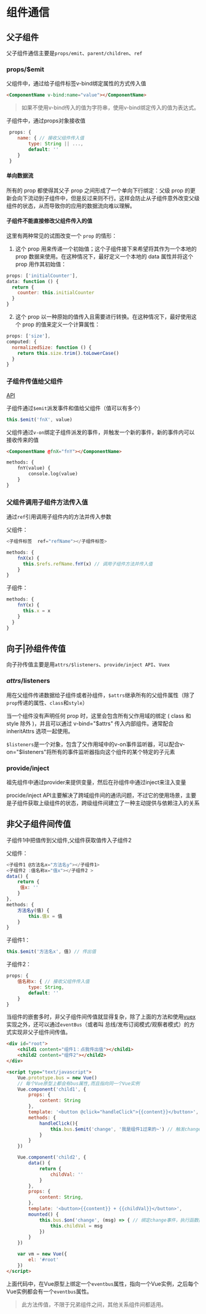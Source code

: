 # 组件通信

## 父子组件

父子组件通信主要是`props/emit`、`parent/children`、`ref`

### props/$emit

父组件中，通过给子组件标签v-bind绑定属性的方式传入值
```html
<ComponentName v-bind:name="value"></ComponentName>
```
> 如果不使用v-bind传入的值为字符串，使用v-bind绑定传入的值为表达式。
<!-- more -->
子组件中，通过props对象接收值
```javascript
 props: {
    name: { // 接收父组件传入值
        type: String || ...,
        default: ''
    }
 }
```

#### 单向数据流
所有的 prop 都使得其父子 prop 之间形成了一个单向下行绑定：父级 prop 的更新会向下流动到子组件中，但是反过来则不行。这样会防止从子组件意外改变父级组件的状态，从而导致你的应用的数据流向难以理解。 

#### **子组件不能直接修改父组件传入的值**

这里有两种常见的试图改变一个 `prop` 的情形：

1. 这个 prop 用来传递一个初始值；这个子组件接下来希望将其作为一个本地的 prop 数据来使用。在这种情况下，最好定义一个本地的 data 属性并将这个 prop 用作其初始值：
```js
props: ['initialCounter'],
data: function () {
  return {
    counter: this.initialCounter
  }
}
```
2. 这个 prop 以一种原始的值传入且需要进行转换。在这种情况下，最好使用这个 prop 的值来定义一个计算属性：
```js
props: ['size'],
computed: {
  normalizedSize: function () {
    return this.size.trim().toLowerCase()
  }
}
```

### 子组件传值给父组件

[API](https://cn.vuejs.org/v2/guide/components.html#监听子组件事件)

子组件通过`$emit`派发事件和值给父组件（值可以有多个）
```js
this.$emit('fnX', value)
```
<!-- more -->
父组件通过`v-on`绑定子组件派发的事件，并触发一个新的事件，新的事件内可以接收传来的值
```html
<ComponentName @fnX="fnY"></ComponentName>

methods: {
	fnY(value) {
		console.log(value)
	}
}
```

### 父组件调用子组件方法传入值

通过`ref`引用调用子组件内的方法并传入参数

父组件：

```js
<子组件标签  ref="refName"></子组件标签>

methods: {
    fnX(x) {
      this.$refs.refName.fnY(x) // 调用子组件方法并传入值
    }
}
```

子组件：

```js
methods: {
    fnY(x) {
      this.x = x
    }
  }
}
```

## 向子|孙组件传值

向子孙传值主要是用`attrs/$listeners`、`provide/inject API`、`Vuex`

### $attrs/$listeners

用在父组件传递数据给子组件或者孙组件，`$attrs`继承所有的父组件属性（除了`prop`传递的属性、`class`和`style`）

当一个组件没有声明任何 prop 时，这里会包含所有父作用域的绑定 ( class 和 style 除外 )，并且可以通过 v-bind="$attrs" 传入内部组件。通常配合 inheritAttrs 选项一起使用。

`$listeners`是一个对象，包含了父作用域中的v-on事件监听器，可以配合v-on="$listeners"将所有的事件监听器指向这个组件的某个特定的子元素

### provide/inject

祖先组件中通过provider来提供变量，然后在孙组件中通过inject来注入变量

procide/inject API主要解决了跨域组件间的通讯问题，不过它的使用场景，主要是子组件获取上级组件的状态，跨级组件间建立了一种主动提供与依赖注入的关系


## 非父子组件间传值

子组件1中把值传到父组件,父组件获取值传入子组件2

父组件：

```js
<子组件1 @方法名x="方法名y"></子组件1>
<子组件2 :值名称x="值x"></子组件2 >
data() {
	return {
	 值x: ''
	}
},
methods: {
	方法名y(值) {
		this.值x = 值
	}
}

```

子组件1：

```js
this.$emit('方法名x', 值) // 传出值
```

子组件2：

```js
props: {
    值名称x: { // 接收父组件传入值
        type: String,
        default: ''
    }
}
```

当组件的嵌套多时，非父子组件间传值就显得复杂，除了上面的方法和使用[vuex](https://vuex.vuejs.org/zh/)实现之外，还可以通过`eventBus`（或者叫 总线/发布订阅模式/观察者模式）的方式实现非父子组件间传值。

<!-- more -->

```html
<div id="root">
    <child1 content="组件1：点我传出值"></child1>
    <child2 content="组件2"></child2>
</div>

<script type="text/javascript">
	Vue.prototype.bus = new Vue()
	// 每个Vue原型上都会有bus属性,而且指向同一个Vue实例
	Vue.component('child1', {
		props: {
			content: String
		},
		template: '<button @click="handleClick">{{content}}</button>',
		methods: {
			handleClick(){
				this.bus.$emit('change', '我是组件1过来的~') // 触发change事件，传出值
			}
		}
	})

	Vue.component('child2', {
		data() {
			return {
				childVal: ''
			}
		},
		props: {
			content: String,
		},
		template: '<button>{{content}} + {{childVal}}</button>',
		mounted() {
			this.bus.$on('change', (msg) => { // 绑定change事件，执行函数接收值
				this.childVal = msg
			})
		}
	})

	var vm = new Vue({
		el: '#root'
	})
</script>
```
上面代码中，在Vue原型上绑定一个`eventbus`属性，指向一个Vue实例，之后每个Vue实例都会有一个`eventbus`属性。

> 此方法传值，不限于兄弟组件之间，其他关系组件间都适用。
